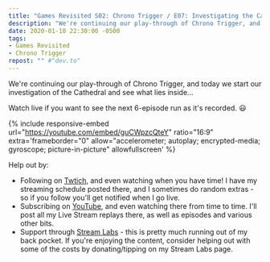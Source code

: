 ```yaml
---
title: "Games Revisited S02: Chrono Trigger / E07: Investigating the Cathedral"
description: "We're continuing our play-through of Chrono Trigger, and today we start our investigation of the Cathedral and see what lies inside&hellip;"
date: 2020-01-10 22:30:00 -0500
tags:
- Games Revisited
- Chrono Trigger
repost: "" #"dev.to"
---
```


We're continuing our play-through of Chrono Trigger, and today we start our investigation of the Cathedral and see what lies inside&hellip;

Watch live if you want to see the next 6-episode run as it's recorded. :smiley:
<!--more-->

{% include responsive-embed url="https://youtube.com/embed/guCWpzcQteY" ratio="16:9" extra='frameborder="0" allow="accelerometer; autoplay; encrypted-media; gyroscope; picture-in-picture" allowfullscreen' %}

Help out by:
 * Following on [Twtich](https://twitch.tv/AnonJr_Live), and even watching when you have time! I have my streaming schedule posted there, and I sometimes do random extras - so if you follow you'll get notified when I go live.
 * Subscribing on [YouTube](http://www.youtube.com/channel/UCXafqhKHbkSUIrq0LAuu0tw), and even watching there from time to time. I'll post all my Live Stream replays there, as well as episodes and various other bits.
 * Support through [Stream Labs](https://streamlabs.com/anonjr_live) - this is pretty much running out of my back pocket. If you're enjoying the content, consider helping out with some of the costs by donating/tipping on my Stream Labs page.